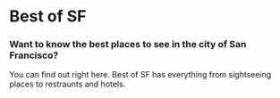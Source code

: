 # Best of SF

### Want to know the best places to see in the city of San Francisco?

You can find out right here. Best of SF has everything from sightseeing places to restraunts and hotels.
